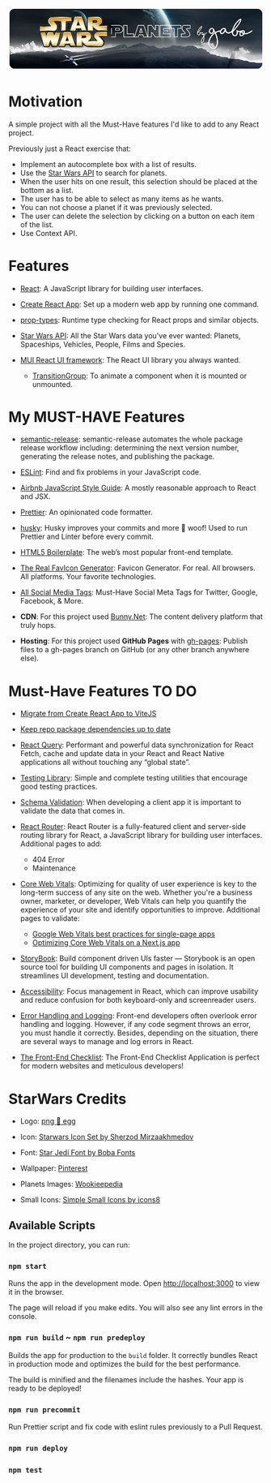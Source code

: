 <h1 align="center">
  <img src="assets/readme-header.png" alt="Bear Stone Smart Home" />
</h1>

# Motivation

A simple project with all the Must-Have features I'd like to add to any React project.

Previously just a React exercise that:

- Implement an autocomplete box with a list of results.
- Use the [Star Wars API](https://swapi.dev/) to search for planets.
- When the user hits on one result, this selection should be placed at the bottom as a list.
- The user has to be able to select as many items as he wants.
- You can not choose a planet if it was previously selected.
- The user can delete the selection by clicking on a button on each item of the list.
- Use Context API.

# Features

- [React](https://reactjs.org/): A JavaScript library for building user interfaces.

- [Create React App](https://github.com/facebook/create-react-app): Set up a modern web app by running one command.

- [prop-types](https://www.npmjs.com/package/prop-types): Runtime type checking for React props and similar objects.

- [Star Wars API](https://swapi.dev/): All the Star Wars data you've ever wanted: Planets, Spaceships, Vehicles, People,
  Films and Species.

- [MUI React UI framework](https://mui.com/): The React UI library you always wanted.

  - [TransitionGroup](https://mui.com/components/transitions/#transitiongroup): To animate a component when it is
    mounted or unmounted.

# My MUST-HAVE Features

- [semantic-release](https://www.npmjs.com/package/semantic-release): semantic-release automates the whole package
  release workflow including: determining the next version number, generating the release notes, and publishing the
  package.

- [ESLint](https://eslint.org/): Find and fix problems in your JavaScript code.

- [Airbnb JavaScript Style Guide](https://airbnb.io/javascript/react/): A mostly reasonable approach to React and JSX.

- [Prettier](https://prettier.io/): An opinionated code formatter.

- [husky](https://www.npmjs.com/package/husky): Husky improves your commits and more 🐶 woof! Used to run Prettier and
  Linter before every commit.

- [HTML5 Boilerplate](https://html5boilerplate.com/): The web’s most popular front-end template.

- [The Real FavIcon Generator](https://realfavicongenerator.net/): Favicon Generator. For real. All browsers. All
  platforms. Your favorite technologies.

- [All Social Media Tags](https://moz.com/blog/meta-data-templates-123): Must-Have Social Meta Tags for Twitter, Google,
  Facebook, & More.

- **CDN**: For this project used [Bunny.Net](https://bit.ly/AX-SuperCDN): The content delivery platform that truly hops.

- **Hosting**: For this project used **GitHub Pages** with [gh-pages](https://www.npmjs.com/package/gh-pages): Publish files to a gh-pages branch
  on GitHub (or any other branch anywhere else).

# Must-Have Features TO DO

- [Migrate from Create React App to ViteJS](https://fullstackcode.dev/2022/02/02/migrating-create-react-app-application-to-vite/)

- [Keep repo package dependencies up to date](https://dev.to/daniloab/using-github-actions-to-improve-your-developer-experience-29n7)

- [React Query](https://react-query.tanstack.com/): Performant and powerful data synchronization for React Fetch, cache
  and update data in your React and React Native applications all without touching any “global state”.

- [Testing Library](https://testing-library.com/): Simple and complete testing utilities that encourage good testing
  practices.

- [Schema Validation](https://engineering.udacity.com/why-you-should-be-doing-schema-validation-in-react-projects-ce3c4b1df02f):
  When developing a client app it is important to validate the data that comes in.

- [React Router](https://reactrouter.com/): React Router is a fully-featured client and server-side routing library for
  React, a JavaScript library for building user interfaces.
  Additional pages to add:

  - 404 Error
  - Maintenance

- [Core Web Vitals](https://web.dev/vitals/): Optimizing for quality of user experience is key to the long-term success
  of any site on the web. Whether you're a business owner, marketer, or developer, Web Vitals can help you quantify the
  experience of your site and identify opportunities to improve.
  Additional pages to validate:

  - [Google Web Vitals best practices for single-page apps](https://blog.logrocket.com/google-web-vitals-single-page-apps/)
  - [Optimizing Core Web Vitals on a Next.js app](https://www.patterns.dev/posts/nextjs-casestudy/)

- [StoryBook](https://storybook.js.org/): Build component driven UIs faster — Storybook is an open source tool for
  building UI components and pages in isolation. It streamlines UI development, testing and documentation.

- [Accessibility](https://developer.mozilla.org/en-US/docs/Learn/Tools_and_testing/Client-side_JavaScript_frameworks/React_accessibility):
  Focus management in React, which can improve usability and reduce confusion for both keyboard-only and screenreader
  users.

- [Error Handling and Logging](https://blog.bitsrc.io/react-error-handling-and-logging-best-practices-4444c57cd666):
  Front-end developers often overlook error handling and logging. However, if any code segment throws an error, you must
  handle it correctly. Besides, depending on the situation, there are several ways to manage and log errors in React.

- [The Front-End Checklist](https://frontendchecklist.io/):
  The Front-End Checklist Application is perfect for modern websites and meticulous developers!

# StarWars Credits

- Logo: [png :egg: egg](https://www.pngegg.com/es/png-evbry)

- Icon: [Starwars Icon Set by Sherzod Mirzaakhmedov](https://dribbble.com/shots/3907212-Starwars-Icon-Set)

- Font: [Star Jedi Font by Boba Fonts](https://www.fontspace.com/star-jedi-font-f9641)

- Wallpaper: [Pinterest](https://co.pinterest.com/pin/116249234110084856/)

- Planets Images: [Wookieepedia](https://starwars.fandom.com/)

- Small Icons: [Simple Small Icons by icons8](https://icons8.com/icons/small)

## Available Scripts

In the project directory, you can run:

### `npm start`

Runs the app in the development mode. Open [http://localhost:3000](http://localhost:3000) to view it in the browser.

The page will reload if you make edits. You will also see any lint errors in the console.

### `npm run build` ~ `npm run predeploy`

Builds the app for production to the `build` folder. It correctly bundles React in production mode and optimizes the
build for the best performance.

The build is minified and the filenames include the hashes. Your app is ready to be deployed!

### `npm run precommit`

Run Prettier script and fix code with eslint rules previously to a Pull Request.

### `npm run deploy`





### `npm test`

